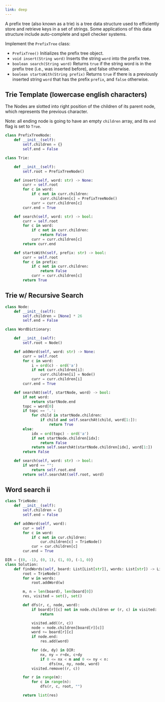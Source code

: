 ```yaml
---
link: deep
---
```

A prefix tree (also known as a trie) is a tree data structure used to efficiently store and retrieve keys in a set of strings. Some applications of this data structure include auto-complete and spell checker systems.

Implement the `PrefixTree` class:

- `PrefixTree()` Initializes the prefix tree object.
- `void insert(String word)` Inserts the string `word` into the prefix tree.
- `boolean search(String word)` Returns `true` if the string word is in the prefix tree (i.e., was inserted before), and false otherwise.
- `boolean startsWith(String prefix)` Returns `true` if there is a previously inserted string `word` that has the prefix `prefix`, and `false` otherwise.


## Trie Template (lowercase english characters)
The Nodes are slotted into right position of the children of its parent node, which represents the previous character.

Note: all ending node is going to have an empty `children` array, and its `end` flag is set to `True`.
```python
class PrefixTreeNode:
    def __init__(self):
        self.children = {}
        self.end = False

class Trie:

    def __init__(self):
        self.root = PrefixTreeNode()

    def insert(self, word: str) -> None:
        curr = self.root
        for c in word:
            if c not in curr.children:
                curr.children[c] = PrefixTreeNode()
            curr = curr.children[c]
        curr.end = True

    def search(self, word: str) -> bool:
        curr = self.root
        for c in word:
            if c not in curr.children:
                return False
            curr = curr.children[c]
        return curr.end

    def startsWith(self, prefix: str) -> bool:
        curr = self.root
        for c in prefix:
            if c not in curr.children:
                return False
            curr = curr.children[c]
        return True
```

## Trie w/ Recursive Search
```python
class Node:
    def __init__(self):
        self.children = [None] * 26
        self.end = False

class WordDictionary:

    def __init__(self):
        self.root = Node()

    def addWord(self, word: str) -> None:
        curr = self.root
        for c in word:
            i = ord(c) - ord('a')
            if not curr.children[i]:
                curr.children[i] = Node()
            curr = curr.children[i]
        curr.end = True

    def searchAt(self, startNode, word) -> bool:
        if not word:
            return startNode.end
        topc = word[0]
        if topc == '.':
            for child in startNode.children:
                if child and self.searchAt(child, word[1:]):
                    return True
        else:
            idx = ord(topc) - ord('a')
            if not startNode.children[idx]:
                return False
            return self.searchAt(startNode.children[idx], word[1:])
        return False

    def search(self, word: str) -> bool:
        if word == "":
            return self.root.end
        return self.searchAt(self.root, word)
```

## Word search ii
```python
class TrieNode:
    def __init__(self):
        self.children = {}
        self.end = False

    def addWord(self, word):
        cur = self
        for c in word:
            if c not in cur.children:
                cur.children[c] = TrieNode()
            cur = cur.children[c]
        cur.end = True

DIR = {(0, -1), (0, 1), (1, 0), (-1, 0)}
class Solution:
    def findWords(self, board: List[List[str]], words: List[str]) -> List[str]:
        root = TrieNode()
        for w in words:
            root.addWord(w)

        m, n = len(board), len(board[0])
        res, visited = set(), set()

        def dfs(r, c, node, word):
            if board[r][c] not in node.children or (r, c) in visited:
                return

            visited.add((r, c))
            node = node.children[board[r][c]]
            word += board[r][c]
            if node.end:
                res.add(word)

            for (dx, dy) in DIR:
                nx, ny = r+dx, c+dy
                if 0 <= nx < m and 0 <= ny < n:
                    dfs(nx, ny, node, word)
            visited.remove((r, c))

        for r in range(m):
            for c in range(n):
                dfs(r, c, root, "")

        return list(res)
```
